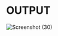 # OUTPUT
![Screenshot (30)](https://user-images.githubusercontent.com/101825270/164890706-c759ae06-e104-4c4a-a1ee-730d38790b39.png)
